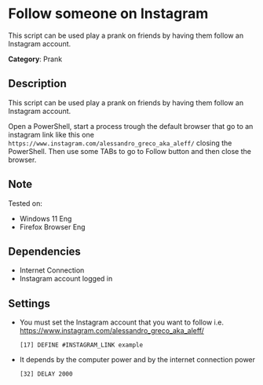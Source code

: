 # Follow someone on Instagram

This script can be used play a prank on friends by having them follow an Instagram account.

**Category**: Prank

## Description

This script can be used play a prank on friends by having them follow an Instagram account.

Open a PowerShell, start a process trough the default browser that go to an instagram link like this one `https://www.instagram.com/alessandro_greco_aka_aleff/` closing the PowerShell. Then use some TABs to go to Follow button and then close the browser.

## Note

Tested on:
- Windows 11 Eng
- Firefox Browser Eng

## Dependencies

* Internet Connection
* Instagram account logged in

## Settings

- You must set the Instagram account that you want to follow i.e. https://www.instagram.com/alessandro_greco_aka_aleff/

    `[17] DEFINE #INSTAGRAM_LINK example`

- It depends by the computer power and by the internet connection power

    `[32] DELAY 2000`
